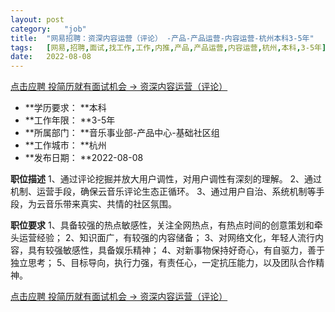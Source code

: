 ```yaml
---
layout:	post
category:	"job"
title:	"网易招聘：资深内容运营（评论） -产品-产品运营-内容运营-杭州本科3-5年"
tags:	[网易,招聘,面试,找工作,工作,内推,产品,产品运营,内容运营,杭州,本科,3-5年]
date:	2022-08-08
---
```


[点击应聘 投简历就有面试机会 -> 资深内容运营（评论） ](http://mobile.bole.netease.com/bole/boleDetail?id=38215&employeeId=346f03c3cda5f04c&key=all)



- **学历要求： **本科
- **工作年限： **3-5年
- **所属部门： **音乐事业部-产品中心-基础社区组
- **工作城市： **杭州
- **发布日期： **2022-08-08



**职位描述**
1、通过评论挖掘并放大用户调性，对用户调性有深刻的理解。
2、通过机制、运营手段，确保云音乐评论生态正循环。
3、通过用户自治、系统机制等手段，为云音乐带来真实、共情的社区氛围。



**职位要求**
1、具备较强的热点敏感性，关注全网热点，有热点时间的创意策划和牵头运营经验；
2、知识面广，有较强的内容储备；
3、对网络文化，年轻人流行内容，具有较强敏感性，具备娱乐精神； 
4、对新事物保持好奇心，有自驱力，善于独立思考；
5、目标导向，执行力强，有责任心，一定抗压能力，以及团队合作精神。



[点击应聘 投简历就有面试机会 -> 资深内容运营（评论） ](http://mobile.bole.netease.com/bole/boleDetail?id=38215&employeeId=346f03c3cda5f04c&key=all)